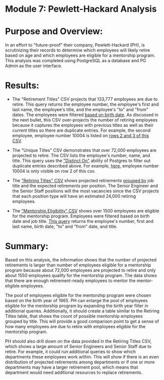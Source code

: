 # Module 7: Pewlett-Hackard Analysis

# Purpose and Overview:
In an effort to "future-proof" their company, Pewlett-Hackard (PH), is scrutinizing their records to determine which employees will likely retire based on age and which employees are eligible for a mentorship program.  This analysis was completed using PostgreSQL as a database and PG Admin as the user interface.

# Results: 

* The "Retirement Titles" CSV projects that 133,777 employees are due to retire.  This query returns the employee number, the employee's first and last name, the employee's title, and the employee's "to" and "from" dates.  The employees were filtered [based on birth date](https://github.com/laurlen2112/Pewlett-Hackard-Analysis/blob/main/resources/del_1_retirement_code.png).  As discussed in the next bullet, this CSV over-projects the number of retiring employees because it captures the employees with previous titles as well as their current titles so there are duplicate entries.  For example, the second employee, employee number 10004 is listed on [rows 2 and 3 of this CSV](https://github.com/laurlen2112/Pewlett-Hackard-Analysis/blob/main/resources/retirement_titles_CSV.png).

* The "Unique Titles" CSV demonstrates that over 72,000 employees are projected to retire.  The CSV lists the employee's number, name, and title.  This query uses the ["Distinct On"](https://github.com/laurlen2112/Pewlett-Hackard-Analysis/blob/main/resources/del_%201_unique_titles_code.png) ability of Postgres to filter out duplicate entries described above.  For example, [here](https://github.com/laurlen2112/Pewlett-Hackard-Analysis/blob/main/resources/unique_titles_csv.png), employee number 10004 is only visible on row 2 of this csv.

* The ["Retiring Titles" CSV](https://github.com/laurlen2112/Pewlett-Hackard-Analysis/blob/main/resources/retiring%20titles.png) shows projected retirements [grouped by](https://github.com/laurlen2112/Pewlett-Hackard-Analysis/blob/main/resources/del_1_count_code.png) job title and the expected retirements per position.  The Senior Engineer and the Senior Staff positions will the most vacancies since the CSV projects that each position type will have an estimated 24,000 retiring employees.

* The ["Mentorship Eligibility" CSV](https://github.com/laurlen2112/Pewlett-Hackard-Analysis/blob/main/resources/mentorship_elig.png) shows over 1500 employees are eligible for the mentorship program.  Employees were filtered based on birth date and job title.  [This query](https://github.com/laurlen2112/Pewlett-Hackard-Analysis/blob/main/resources/del_2_code.png) returns the employee's number, first and last name, birth date, "to" and "from" date, and title.  


# Summary:

Based on this analysis, the information shows that the number of projected retirements is larger than number of employees eligible for a mentorship program because about 72,000 employees are projected to retire and only about 1550 employees qualify for the mentorship program.  The data shows that there are enough retirement-ready employees to mentor the mentor-eligible employees.

The pool of employees eligible for the mentorship program were chosen based on the birth year of 1965.  PH can enlarge the pool of employees eligible for the mentorship program by expanding the birth year filter in additional queries.  Additionally, it should create a table similar to the Retiring Titles table, that shows the count of possible mentorship employees grouped by title.  This will provide a good comparison point to get a sense of how many employees are due to retire with employees eligible for the mentorship program. 

PH should also drill down on the data provided in the Retiring Titles CSV, which shows a large amount of Senior Engineers and Senior Staff due to retire. For example, it could run additional queries to show which departments these employees work within.  This will show if there is an even distribution of projected retirements among departments or if one or more departments may have a larger retirement pool, which means that department would need additional resources to replace retirements.  
